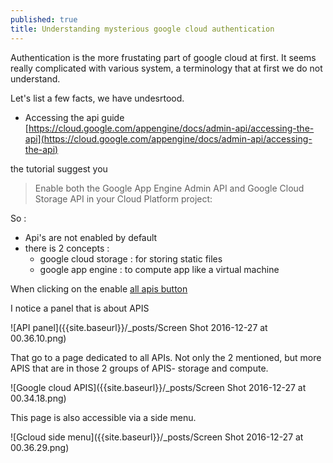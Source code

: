 ```yaml
---
published: true
title: Understanding mysterious google cloud authentication
---
```


Authentication is the more frustating part of google cloud at first. 
It seems really complicated with various system, a terminology that at first we do not understand. 

Let's list a few facts, we have undesrtood. 

* Accessing  the api guide [https://cloud.google.com/appengine/docs/admin-api/accessing-the-api](https://cloud.google.com/appengine/docs/admin-api/accessing-the-api)

the tutorial suggest you 
> Enable both the Google App Engine Admin API and Google Cloud Storage API in your Cloud Platform project:

So : 
* Api's are not enabled by default
* there is 2 concepts : 
   * google cloud storage : for storing static files
   * google app engine : to compute app like a virtual machine
   
When clicking on the enable [all apis  button](https://console.cloud.google.com/flows/enableapi?apiid=appengine,storage_component) 

I notice a panel that is about APIS

![API panel]({{site.baseurl}}/_posts/Screen Shot 2016-12-27 at 00.36.10.png)

That go to a page dedicated to all APIs. Not only the 2 mentioned, but more APIS that are in those 2 groups of APIS- storage and compute.

![Google cloud APIS]({{site.baseurl}}/_posts/Screen Shot 2016-12-27 at 00.34.18.png)

This page is also accessible via a side menu. 

![Gcloud side menu]({{site.baseurl}}/_posts/Screen Shot 2016-12-27 at 00.36.29.png)




   


